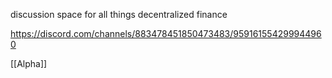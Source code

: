 discussion space for all things decentralized finance

https://discord.com/channels/883478451850473483/959161554299944960


[[Alpha]]